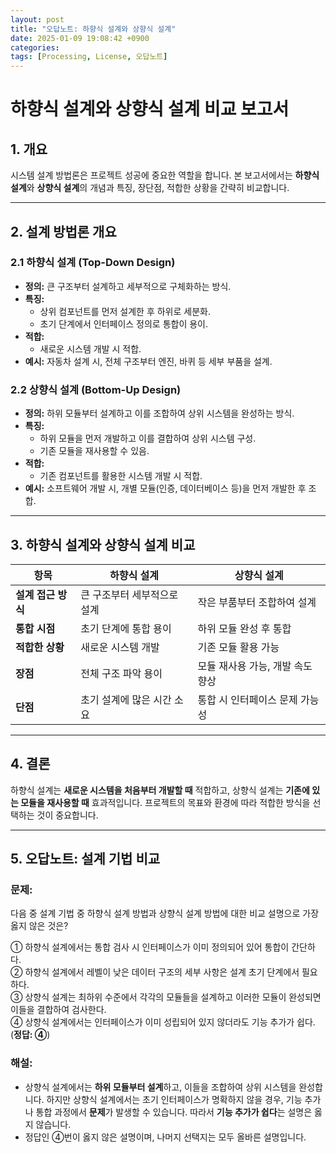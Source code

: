 ```yaml
---
layout: post
title: "오답노트: 하향식 설계와 상향식 설계"
date: 2025-01-09 19:08:42 +0900
categories: 
tags: [Processing, License, 오답노트]
---
```


# **하향식 설계와 상향식 설계 비교 보고서**

## **1. 개요**
시스템 설계 방법론은 프로젝트 성공에 중요한 역할을 합니다. 본 보고서에서는 **하향식 설계**와 **상향식 설계**의 개념과 특징, 장단점, 적합한 상황을 간략히 비교합니다.

---

## **2. 설계 방법론 개요**

### **2.1 하향식 설계 (Top-Down Design)**
- **정의:** 큰 구조부터 설계하고 세부적으로 구체화하는 방식.
- **특징:**
  - 상위 컴포넌트를 먼저 설계한 후 하위로 세분화.
  - 초기 단계에서 인터페이스 정의로 통합이 용이.
- **적합:**
  - 새로운 시스템 개발 시 적합.
- **예시:** 자동차 설계 시, 전체 구조부터 엔진, 바퀴 등 세부 부품을 설계.

### **2.2 상향식 설계 (Bottom-Up Design)**
- **정의:** 하위 모듈부터 설계하고 이를 조합하여 상위 시스템을 완성하는 방식.
- **특징:**
  - 하위 모듈을 먼저 개발하고 이를 결합하여 상위 시스템 구성.
  - 기존 모듈을 재사용할 수 있음.
- **적합:**
  - 기존 컴포넌트를 활용한 시스템 개발 시 적합.
- **예시:** 소프트웨어 개발 시, 개별 모듈(인증, 데이터베이스 등)을 먼저 개발한 후 조합.

---

## **3. 하향식 설계와 상향식 설계 비교**

| **항목**            | **하향식 설계**                         | **상향식 설계**                          |
|---------------------|----------------------------------------|-----------------------------------------|
| **설계 접근 방식**   | 큰 구조부터 세부적으로 설계             | 작은 부품부터 조합하여 설계             |
| **통합 시점**       | 초기 단계에 통합 용이                   | 하위 모듈 완성 후 통합                   |
| **적합한 상황**     | 새로운 시스템 개발                     | 기존 모듈 활용 가능                     |
| **장점**            | 전체 구조 파악 용이                     | 모듈 재사용 가능, 개발 속도 향상        |
| **단점**            | 초기 설계에 많은 시간 소요              | 통합 시 인터페이스 문제 가능성           

---

## **4. 결론**
하향식 설계는 **새로운 시스템을 처음부터 개발할 때** 적합하고, 상향식 설계는 **기존에 있는 모듈을 재사용할 때** 효과적입니다. 프로젝트의 목표와 환경에 따라 적합한 방식을 선택하는 것이 중요합니다.

---

## **5. 오답노트: 설계 기법 비교**
### **문제:**
다음 중 설계 기법 중 하향식 설계 방법과 상향식 설계 방법에 대한 비교 설명으로 가장 옳지 않은 것은?

① 하향식 설계에서는 통합 검사 시 인터페이스가 이미 정의되어 있어 통합이 간단하다.  
② 하향식 설계에서 레벨이 낮은 데이터 구조의 세부 사항은 설계 초기 단계에서 필요하다.  
③ 상향식 설계는 최하위 수준에서 각각의 모듈들을 설계하고 이러한 모듈이 완성되면 이들을 결합하여 검사한다.  
④ 상향식 설계에서는 인터페이스가 이미 성립되어 있지 않더라도 기능 추가가 쉽다. (**정답: ④**)

### **해설:**
- 상향식 설계에서는 **하위 모듈부터 설계**하고, 이들을 조합하여 상위 시스템을 완성합니다. 하지만 상향식 설계에서는 초기 인터페이스가 명확하지 않을 경우, 기능 추가나 통합 과정에서 **문제**가 발생할 수 있습니다. 따라서 **기능 추가가 쉽다**는 설명은 옳지 않습니다.
- 정답인 ④번이 옳지 않은 설명이며, 나머지 선택지는 모두 올바른 설명입니다.

